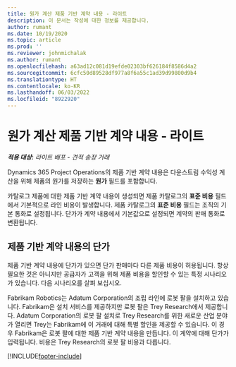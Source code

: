 ```yaml
---
title: 원가 계산 제품 기반 계약 내용 - 라이트
description: 이 문서는 작성에 대한 정보를 제공합니다.
author: rumant
ms.date: 10/19/2020
ms.topic: article
ms.prod: ''
ms.reviewer: johnmichalak
ms.author: rumant
ms.openlocfilehash: a63ad12c081d19efde02303bf626184f8586d4a2
ms.sourcegitcommit: 6cfc50d89528df977a8f6a55c1ad39d99800d9b4
ms.translationtype: HT
ms.contentlocale: ko-KR
ms.lasthandoff: 06/03/2022
ms.locfileid: "8922920"
---
```

# <a name="cost-product-based-contract-lines---lite"></a>원가 계산 제품 기반 계약 내용 - 라이트

_**적용 대상:** 라이트 배포 - 견적 송장 거래_


Dynamics 365 Project Operations의 제품 기반 계약 내용은 다운스트림 수익성 계산을 위해 제품의 원가를 저장하는 **원가** 필드를 포함합니다.

카탈로그 제품에 대한 제품 기반 계약 내용이 생성되면 제품 카탈로그의 **표준 비용** 필드에서 기본적으로 라인 비용이 발생합니다. 제품 카탈로그의 **표준 비용** 필드는 조직의 기본 통화로 설정됩니다. 단가가 계약 내용에서 기본값으로 설정되면 계약의 판매 통화로 변환됩니다.

## <a name="unit-cost-on-a-product-based-contract-line"></a>제품 기반 계약 내용의 단가

제품 기반 계약 내용에 단가가 있으면 단가 판매마다 다른 제품 비용이 허용됩니다. 항상 필요한 것은 아니지만 공급자가 고객을 위해 제품 비용을 할인할 수 있는 특정 시나리오가 있습니다. 다음 시나리오를 살펴 보십시오.

Fabrikam Robotics는 Adatum Corporation의 조립 라인에 로봇 팔을 설치하고 있습니다. Fabrikam은 설치 서비스를 제공하지만 로봇 팔은 Trey Research에서 제공합니다. Adatum Corporation의 로봇 팔 설치로 Trey Research를 위한 새로운 산업 분야가 열리면 Trey는 Fabrikam에 이 거래에 대해 특별 할인을 제공할 수 있습니다. 이 경우 Fabrikam은 로봇 팔에 대한 제품 기반 계약 내용을 만듭니다. 이 계약에 대해 단가가 입력됩니다. 비용은 Trey Research의 로봇 팔 비용과 다릅니다.


[!INCLUDE[footer-include](../../includes/footer-banner.md)]